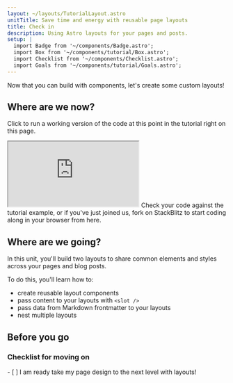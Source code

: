 ```yaml
---
layout: ~/layouts/TutorialLayout.astro
unitTitle: Save time and energy with reusable page layouts
title: Check in 
description: Using Astro layouts for your pages and posts.
setup: |
  import Badge from '~/components/Badge.astro';
  import Box from '~/components/tutorial/Box.astro';
  import Checklist from '~/components/Checklist.astro';
  import Goals from '~/components/tutorial/Goals.astro';
---
```

Now that you can build with components, let's create some custom layouts!

## Where are we now?

Click to run a working version of the code at this point in the tutorial right on this page.

 <iframe src="https://stackblitz.com/edit/astro-tutorial-3?ctl=1&embed=1&file=src/pages/index.astro"></iframe>
 Check your code against the tutorial example, or if you've just joined us, fork on StackBlitz to start coding along in your browser from here.

## Where are we going?

In this unit, you'll build two layouts to share common elements and styles across your pages and blog posts.

To do this, you'll learn how to: 

- create reusable layout components
- pass content to your layouts with `<slot />`
- pass data from Markdown frontmatter to your layouts
- nest multiple layouts

## Before you go

<Box icon="check-list">

### Checklist for moving on

<Checklist key="markdown">
- [ ] I am ready take my page design to the next level with layouts!
</Checklist>
</Box>
